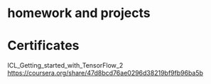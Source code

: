 # homework and projects


# Certificates

ICL_Getting_started_with_TensorFlow_2    https://coursera.org/share/47d8bcd76ae0296d38219bf9fb96ba5b
